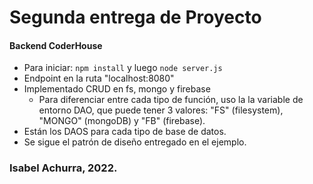 # Segunda entrega de Proyecto

#### Backend CoderHouse

- Para iniciar: `npm install` y luego `node server.js`
- Endpoint en la ruta "localhost:8080"
- Implementado CRUD en fs, mongo y firebase
  - Para diferenciar entre cada tipo de función, uso la la variable de entorno DAO, que puede tener 3 valores: "FS" (filesystem), "MONGO" (mongoDB) y "FB" (firebase).
- Están los DAOS para cada tipo de base de datos.
- Se sigue el patrón de diseño entregado en el ejemplo.

### Isabel Achurra, 2022.
